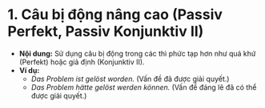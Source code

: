 # 1. Câu bị động nâng cao (Passiv Perfekt, Passiv Konjunktiv II)
 
 - **Nội dung:** Sử dụng câu bị động trong các thì phức tạp hơn như quá khứ (Perfekt) hoặc giả định (Konjunktiv II).
- **Ví dụ:**
    - _Das Problem ist gelöst worden._ (Vấn đề đã được giải quyết.)
    - _Das Problem hätte gelöst werden können._ (Vấn đề đáng lẽ đã có thể được giải quyết.)